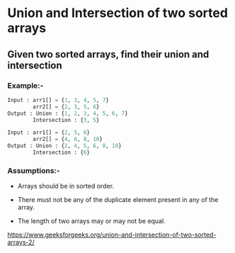 # Union and Intersection of two sorted arrays

## Given two sorted arrays, find their union and intersection

### Example:-

```python
Input : arr1[] = {1, 3, 4, 5, 7}
        arr2[] = {2, 3, 5, 6}
Output : Union : {1, 2, 3, 4, 5, 6, 7}
        Intersection : {3, 5}

Input : arr1[] = {2, 5, 6}
        arr2[] = {4, 6, 8, 10}
Output : Union : {2, 4, 5, 6, 8, 10}
        Intersection : {6}
```

### Assumptions:-

* Arrays should be in sorted order.

* There must not be any of the duplicate element present in any of the array.

* The length of two arrays may or may not be equal.

https://www.geeksforgeeks.org/union-and-intersection-of-two-sorted-arrays-2/
